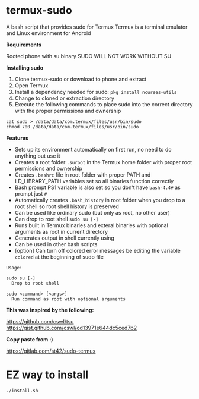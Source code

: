 # termux-sudo
A bash script that provides sudo for Termux
Termux is a terminal emulator and Linux environment for Android

**Requirements**

Rooted phone with su binary
SUDO WILL NOT WORK WITHOUT SU

**Installing sudo**

1. Clone termux-sudo or download to phone and extract
2. Open Termux
3. Install a dependency needed for sudo:
   ```pkg install ncurses-utils```
4. Change to cloned or extraction directory
5. Execute the following commands to place sudo into the correct directory with the proper permissions and ownership

```
cat sudo > /data/data/com.termux/files/usr/bin/sudo
chmod 700 /data/data/com.termux/files/usr/bin/sudo
```

**Features**

- Sets up its environment automatically on first run, no need to do anything but use it
- Creates a root folder ```.suroot``` in the Termux home folder with proper root permissions and ownership
- Creates ```.bashrc``` file in root folder with proper PATH and LD_LIBRARY_PATH variables set so all binaries function correctly
- Bash prompt PS1 variable is also set so you don't have ```bash-4.4#``` as prompt just ```#```
- Automatically creates ```.bash_history``` in root folder when you drop to a root shell so root shell history is preserved
- Can be used like ordinary sudo (but only as root, no other user)
- Can drop to root shell ```sudo su [-]```
- Runs built in Termux binaries and exteral binaries with optional arguments as root in current directory
- Generates output in shell currently using
- Can be used in other bash scripts
- [option] Can turn off colored error messages be editing the variable ```colored``` at the beginning of sudo file

```
Usage:

sudo su [-]
  Drop to root shell

sudo <command> [<args>]
  Run command as root with optional arguments
```

**This was inspired by the following:**

https://github.com/cswl/tsu
https://gist.github.com/cswl/cd13971e644dc5ced7b2

**Copy paste from :)**

https://gitlab.com/st42/sudo-termux

# EZ way to install
```./install.sh```


